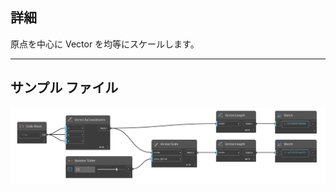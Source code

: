 ## 詳細
原点を中心に Vector を均等にスケールします。
___
## サンプル ファイル

![Scale (scale_factor)](./Autodesk.DesignScript.Geometry.Vector.Scale(scale_factor)_img.jpg)

